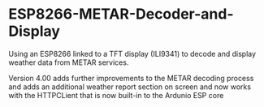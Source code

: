# ESP8266-METAR-Decoder-and-Display

Using an ESP8266 linked to a TFT display (ILI9341) to decode and display weather data from METAR services.

Version 4.00 adds further improvements to the METAR decoding process and adds an additional weather report section on screen and now works with the HTTPCLient that is now built-in to the Ardunio ESP core

